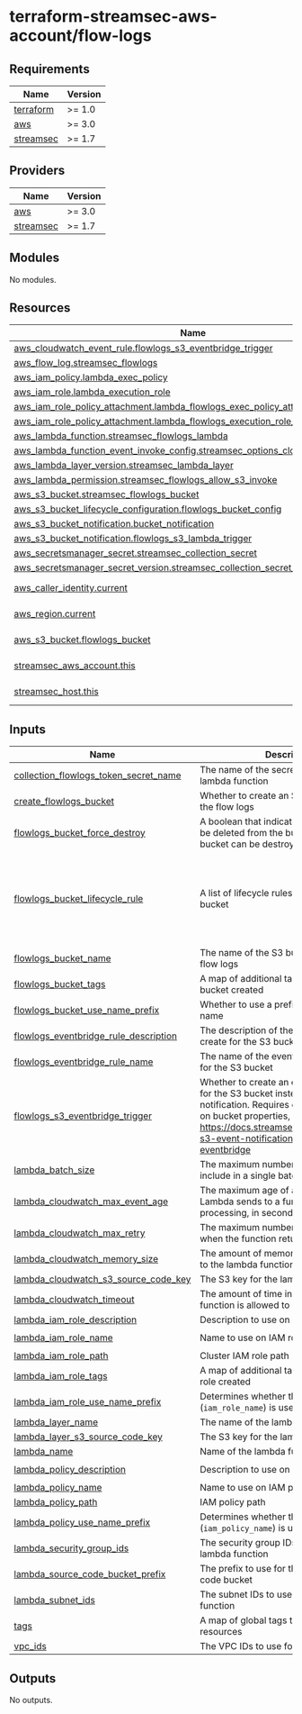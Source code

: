 # terraform-streamsec-aws-account/flow-logs
<!-- BEGIN_TF_DOCS -->
## Requirements

| Name | Version |
|------|---------|
| <a name="requirement_terraform"></a> [terraform](#requirement\_terraform) | >= 1.0 |
| <a name="requirement_aws"></a> [aws](#requirement\_aws) | >= 3.0 |
| <a name="requirement_streamsec"></a> [streamsec](#requirement\_streamsec) | >= 1.7 |

## Providers

| Name | Version |
|------|---------|
| <a name="provider_aws"></a> [aws](#provider\_aws) | >= 3.0 |
| <a name="provider_streamsec"></a> [streamsec](#provider\_streamsec) | >= 1.7 |

## Modules

No modules.

## Resources

| Name | Type |
|------|------|
| [aws_cloudwatch_event_rule.flowlogs_s3_eventbridge_trigger](https://registry.terraform.io/providers/hashicorp/aws/latest/docs/resources/cloudwatch_event_rule) | resource |
| [aws_flow_log.streamsec_flowlogs](https://registry.terraform.io/providers/hashicorp/aws/latest/docs/resources/flow_log) | resource |
| [aws_iam_policy.lambda_exec_policy](https://registry.terraform.io/providers/hashicorp/aws/latest/docs/resources/iam_policy) | resource |
| [aws_iam_role.lambda_execution_role](https://registry.terraform.io/providers/hashicorp/aws/latest/docs/resources/iam_role) | resource |
| [aws_iam_role_policy_attachment.lambda_flowlogs_exec_policy_attachment](https://registry.terraform.io/providers/hashicorp/aws/latest/docs/resources/iam_role_policy_attachment) | resource |
| [aws_iam_role_policy_attachment.lambda_flowlogs_execution_role_policy_attachment](https://registry.terraform.io/providers/hashicorp/aws/latest/docs/resources/iam_role_policy_attachment) | resource |
| [aws_lambda_function.streamsec_flowlogs_lambda](https://registry.terraform.io/providers/hashicorp/aws/latest/docs/resources/lambda_function) | resource |
| [aws_lambda_function_event_invoke_config.streamsec_options_cloudwatch](https://registry.terraform.io/providers/hashicorp/aws/latest/docs/resources/lambda_function_event_invoke_config) | resource |
| [aws_lambda_layer_version.streamsec_lambda_layer](https://registry.terraform.io/providers/hashicorp/aws/latest/docs/resources/lambda_layer_version) | resource |
| [aws_lambda_permission.streamsec_flowlogs_allow_s3_invoke](https://registry.terraform.io/providers/hashicorp/aws/latest/docs/resources/lambda_permission) | resource |
| [aws_s3_bucket.streamsec_flowlogs_bucket](https://registry.terraform.io/providers/hashicorp/aws/latest/docs/resources/s3_bucket) | resource |
| [aws_s3_bucket_lifecycle_configuration.flowlogs_bucket_config](https://registry.terraform.io/providers/hashicorp/aws/latest/docs/resources/s3_bucket_lifecycle_configuration) | resource |
| [aws_s3_bucket_notification.bucket_notification](https://registry.terraform.io/providers/hashicorp/aws/latest/docs/resources/s3_bucket_notification) | resource |
| [aws_s3_bucket_notification.flowlogs_s3_lambda_trigger](https://registry.terraform.io/providers/hashicorp/aws/latest/docs/resources/s3_bucket_notification) | resource |
| [aws_secretsmanager_secret.streamsec_collection_secret](https://registry.terraform.io/providers/hashicorp/aws/latest/docs/resources/secretsmanager_secret) | resource |
| [aws_secretsmanager_secret_version.streamsec_collection_secret_version](https://registry.terraform.io/providers/hashicorp/aws/latest/docs/resources/secretsmanager_secret_version) | resource |
| [aws_caller_identity.current](https://registry.terraform.io/providers/hashicorp/aws/latest/docs/data-sources/caller_identity) | data source |
| [aws_region.current](https://registry.terraform.io/providers/hashicorp/aws/latest/docs/data-sources/region) | data source |
| [aws_s3_bucket.flowlogs_bucket](https://registry.terraform.io/providers/hashicorp/aws/latest/docs/data-sources/s3_bucket) | data source |
| [streamsec_aws_account.this](https://registry.terraform.io/providers/streamsec-terraform/streamsec/latest/docs/data-sources/aws_account) | data source |
| [streamsec_host.this](https://registry.terraform.io/providers/streamsec-terraform/streamsec/latest/docs/data-sources/host) | data source |

## Inputs

| Name | Description | Type | Default | Required |
|------|-------------|------|---------|:--------:|
| <a name="input_collection_flowlogs_token_secret_name"></a> [collection\_flowlogs\_token\_secret\_name](#input\_collection\_flowlogs\_token\_secret\_name) | The name of the secret to use for the lambda function | `string` | `"streamsec-collection-token-flowlogs"` | no |
| <a name="input_create_flowlogs_bucket"></a> [create\_flowlogs\_bucket](#input\_create\_flowlogs\_bucket) | Whether to create an S3 bucket to store the flow logs | `bool` | `false` | no |
| <a name="input_flowlogs_bucket_force_destroy"></a> [flowlogs\_bucket\_force\_destroy](#input\_flowlogs\_bucket\_force\_destroy) | A boolean that indicates all objects should be deleted from the bucket so that the bucket can be destroyed without error | `bool` | `true` | no |
| <a name="input_flowlogs_bucket_lifecycle_rule"></a> [flowlogs\_bucket\_lifecycle\_rule](#input\_flowlogs\_bucket\_lifecycle\_rule) | A list of lifecycle rules to apply to the S3 bucket | <pre>list(object({<br>    id     = string<br>    prefix = string<br>    status = string<br>    days   = number<br>  }))</pre> | <pre>[<br>  {<br>    "days": 360,<br>    "id": "purge",<br>    "prefix": "AWSLogs/",<br>    "status": "Enabled"<br>  }<br>]</pre> | no |
| <a name="input_flowlogs_bucket_name"></a> [flowlogs\_bucket\_name](#input\_flowlogs\_bucket\_name) | The name of the S3 bucket to store the flow logs | `string` | `"streamsec-flowlogs"` | no |
| <a name="input_flowlogs_bucket_tags"></a> [flowlogs\_bucket\_tags](#input\_flowlogs\_bucket\_tags) | A map of additional tags to add to the S3 bucket created | `map(string)` | `{}` | no |
| <a name="input_flowlogs_bucket_use_name_prefix"></a> [flowlogs\_bucket\_use\_name\_prefix](#input\_flowlogs\_bucket\_use\_name\_prefix) | Whether to use a prefix for the bucket name | `bool` | `true` | no |
| <a name="input_flowlogs_eventbridge_rule_description"></a> [flowlogs\_eventbridge\_rule\_description](#input\_flowlogs\_eventbridge\_rule\_description) | The description of the eventbridge rule to create for the S3 bucket | `string` | `"Stream Security FlowLogs S3 EventBridge Rule"` | no |
| <a name="input_flowlogs_eventbridge_rule_name"></a> [flowlogs\_eventbridge\_rule\_name](#input\_flowlogs\_eventbridge\_rule\_name) | The name of the eventbridge rule to create for the S3 bucket | `string` | `"streamsec-flowlogs-s3-eventbridge-rule"` | no |
| <a name="input_flowlogs_s3_eventbridge_trigger"></a> [flowlogs\_s3\_eventbridge\_trigger](#input\_flowlogs\_s3\_eventbridge\_trigger) | Whether to create an eventbridge trigger for the S3 bucket instead of an event notification. Requires enabling eventbridge on bucket properties, see: https://docs.streamsec.io/docs/configure-s3-event-notifications-with-amazon-eventbridge | `bool` | `false` | no |
| <a name="input_lambda_batch_size"></a> [lambda\_batch\_size](#input\_lambda\_batch\_size) | The maximum number of records to include in a single batch | `number` | `4000` | no |
| <a name="input_lambda_cloudwatch_max_event_age"></a> [lambda\_cloudwatch\_max\_event\_age](#input\_lambda\_cloudwatch\_max\_event\_age) | The maximum age of a request that Lambda sends to a function for processing, in seconds | `number` | `21600` | no |
| <a name="input_lambda_cloudwatch_max_retry"></a> [lambda\_cloudwatch\_max\_retry](#input\_lambda\_cloudwatch\_max\_retry) | The maximum number of times to retry when the function returns an error | `number` | `2` | no |
| <a name="input_lambda_cloudwatch_memory_size"></a> [lambda\_cloudwatch\_memory\_size](#input\_lambda\_cloudwatch\_memory\_size) | The amount of memory in MB to allocate to the lambda function | `number` | `128` | no |
| <a name="input_lambda_cloudwatch_s3_source_code_key"></a> [lambda\_cloudwatch\_s3\_source\_code\_key](#input\_lambda\_cloudwatch\_s3\_source\_code\_key) | The S3 key for the lambda source code | `string` | `"e92c9a4bac42ea2668215a3b6b6e7458"` | no |
| <a name="input_lambda_cloudwatch_timeout"></a> [lambda\_cloudwatch\_timeout](#input\_lambda\_cloudwatch\_timeout) | The amount of time in seconds the lambda function is allowed to run | `number` | `60` | no |
| <a name="input_lambda_iam_role_description"></a> [lambda\_iam\_role\_description](#input\_lambda\_iam\_role\_description) | Description to use on IAM role created | `string` | `"Stream Security IAM Role"` | no |
| <a name="input_lambda_iam_role_name"></a> [lambda\_iam\_role\_name](#input\_lambda\_iam\_role\_name) | Name to use on IAM role created | `string` | `"streamsec-flowlogs-execution-role"` | no |
| <a name="input_lambda_iam_role_path"></a> [lambda\_iam\_role\_path](#input\_lambda\_iam\_role\_path) | Cluster IAM role path | `string` | `null` | no |
| <a name="input_lambda_iam_role_tags"></a> [lambda\_iam\_role\_tags](#input\_lambda\_iam\_role\_tags) | A map of additional tags to add to the IAM role created | `map(string)` | `{}` | no |
| <a name="input_lambda_iam_role_use_name_prefix"></a> [lambda\_iam\_role\_use\_name\_prefix](#input\_lambda\_iam\_role\_use\_name\_prefix) | Determines whether the IAM role name (`iam_role_name`) is used as a prefix | `bool` | `true` | no |
| <a name="input_lambda_layer_name"></a> [lambda\_layer\_name](#input\_lambda\_layer\_name) | The name of the lambda layer | `string` | `"streamsec-flowlogs-layer"` | no |
| <a name="input_lambda_layer_s3_source_code_key"></a> [lambda\_layer\_s3\_source\_code\_key](#input\_lambda\_layer\_s3\_source\_code\_key) | The S3 key for the lambda source code | `string` | `"a581160799adfc5fd663ff7a6259ddd0"` | no |
| <a name="input_lambda_name"></a> [lambda\_name](#input\_lambda\_name) | Name of the lambda function | `string` | `"streamsec-flowlogs-lambda"` | no |
| <a name="input_lambda_policy_description"></a> [lambda\_policy\_description](#input\_lambda\_policy\_description) | Description to use on IAM policy created | `string` | `"Stream Security IAM Policy for flowlogs lambda"` | no |
| <a name="input_lambda_policy_name"></a> [lambda\_policy\_name](#input\_lambda\_policy\_name) | Name to use on IAM policy created | `string` | `"streamsec-flowlogs-policy"` | no |
| <a name="input_lambda_policy_path"></a> [lambda\_policy\_path](#input\_lambda\_policy\_path) | IAM policy path | `string` | `null` | no |
| <a name="input_lambda_policy_use_name_prefix"></a> [lambda\_policy\_use\_name\_prefix](#input\_lambda\_policy\_use\_name\_prefix) | Determines whether the IAM policy name (`iam_policy_name`) is used as a prefix | `bool` | `true` | no |
| <a name="input_lambda_security_group_ids"></a> [lambda\_security\_group\_ids](#input\_lambda\_security\_group\_ids) | The security group IDs to use for the lambda function | `list(string)` | `[]` | no |
| <a name="input_lambda_source_code_bucket_prefix"></a> [lambda\_source\_code\_bucket\_prefix](#input\_lambda\_source\_code\_bucket\_prefix) | The prefix to use for the lambda source code bucket | `string` | `"prod-lightlytics-artifacts"` | no |
| <a name="input_lambda_subnet_ids"></a> [lambda\_subnet\_ids](#input\_lambda\_subnet\_ids) | The subnet IDs to use for the lambda function | `list(string)` | `[]` | no |
| <a name="input_tags"></a> [tags](#input\_tags) | A map of global tags to add to all created resources | `map(string)` | `{}` | no |
| <a name="input_vpc_ids"></a> [vpc\_ids](#input\_vpc\_ids) | The VPC IDs to use for the flow logs | `list(string)` | `[]` | no |

## Outputs

No outputs.
<!-- END_TF_DOCS -->
